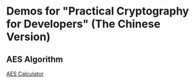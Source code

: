 # Demos for "Practical Cryptography for Developers" (The Chinese Version)

## AES Algorithm

[AES Calculator](./Crypto_AES_Calc.html)
